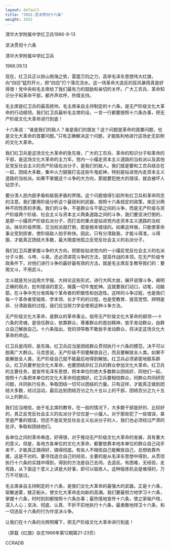 ```yaml
---
layout: default
title: "3932.坚决贯彻十六条"
weight: 3932
---
```


清华大学附属中学红卫兵1966-9-13

坚决贯彻十六条

清华大学附属中学红卫兵

1966.09.13

现在，红卫兵正以排山倒海之势，雷霆万钧之力，高举毛泽东思想伟大红旗，向“四旧”猛烈开火，把“四旧”打个落花流水。这一场革命大造反的狂风暴雨真是好得很！党中央和毛主席给了我们最有力的鼓励和亲切的关怀。广大工农兵、革命知识分子和革命干部，都齐声欢呼，热情支持。

毛主席是红卫兵的最高统帅。毛主席亲自主持制定的十六条，是无产阶级文化大革命的行动纲领。我们红卫兵最听毛主席的话，一言一行都要按照十六条办事，把无产阶级文化大革命进行到底！

十六条说：“谁是我们的敌人？谁是我们的朋友？这个问题是革命的首要问题，也是文化大革命的首要问题。”只有正确解决这个问题，才能胜利地进行这场史无前例的文化大革命。

我们红卫兵是这场文化大革命的急先锋，广大的工农兵、革命的知识分子和革命的干部，是这场文化大革命的主力军。党内一小撮走资本主义道路的当权派以及其他反党反社会主义的资产阶级右派分子，是我们的敌人。我们就是要和工农兵结合在一起，团结大多数，集中火力狠狠打击这些牛鬼蛇神，特别是钻进党内走资本主义道路的当权派。如果不掌握这个斗争的大方向，那就要犯绝大的错误，就会被坏人钻空子。

要分清人民内部矛盾和敌我矛盾的界限。这个问题值得引起所有红卫兵和革命同志的注意。我们要用阶级分析这个最锐利的武器，按照十六条规定的政策，来区分两种不同性质的矛盾。我们的斗争，不是群众与干部之间的斗争，而是无产阶级与资产阶级两个阶级、社会主义与资本主义两条道路之间的斗争，我们要坚决打倒的，是那一小撮资产阶级右派分子，而打击的重点是钻进党内走资本主义道路的当权派。抹杀阶级界限，见当权派就打倒，那是根本错误的。如果这样做，只能使革命事业受到损害，使阶级敌人拍手称快。因此，只有分清敌我，才能斗得准，斗得狠，才能真正团结大多数，最大限度地孤立反党反社会主义的右派分子。

我们红卫兵要掌握斗争的大方向，把那些钻进党内的一小撮反党反社会主义的右派分子斗倒、斗垮、斗臭，还必须讲究斗争的方法，提高作战的本领。在无产阶级专政条件下，对他们进行斗争的最好最有效的方法，就是毛主席反复教导我们的：要用文斗，不用武斗。

文斗就是充分运用大字报、大辩论这些形式，进行大鸣大放，展开说理斗争，阐明正确的观点，批判错误的意见，揭露一切牛鬼蛇神。这就要我们动口，动笔，动脑筋，在斗争中充分发挥每个革命者的积极性和创造性。这样的斗争过程，也是我们每一个革命者受锻炼、学本领、长才干的的过程，也是受教育、提高觉悟、辨明是非、分清敌我的过程，我们应当努力学会使用这种斗争方法。

无产阶级文化大革命，是群众的革命事业。指导无产阶级文化大革命的纲领──十六条的灵魂，是信任群众，依靠群众，尊重群众的首创精神，放手发动群众，由群众自己解放自己。十六条指出，党的领导敢不敢放手发动群众，将决定这场文化大革命的命运。

红卫兵是闯将，是先锋。红卫兵应当是团结群众贯彻执行十六条的模范，决不可以脱离广大群众。马克思说，无产阶级不但要解放自己，而且要解放全人类。如果不能解放全人类，无产阶级自己就不能最后地得到解放。红卫兵必须紧密地联系群众。红卫兵要参加文化大革命，也要团结非红卫兵的群众参加文化大革命。红卫兵的主要任务，是宣传毛泽东思想，把本单位的绝大多数群众团结好，同他们一起，按照十六条把本单位的文化大革命彻底搞好。红卫兵要相信群众，同群众共同研究问题，共同执行任务，争取团结一切可以团结的力量。只有这样，才能真正做到团结大多数，经过运动，最后达到团结百分之九十五以上的干部，团结百分之九十五以上的群众。

我们应当相信，由于毛主席的教导，在一般的情况下，大多数干部是好的、比较好的，真正反党反社会主义的右派分子仅仅是一小撮人。对于那些犯了一些错误，甚至是严重的错误，但还不是反党反社会主义右派分子的人，我们也必须经过严肃的批评，争取和团结他们。

各单位之间的革命串连，好得很，对于推动无产阶级文化大革命的发展，具有重大的意义。但是，各地方各单位的文化大革命，都要依靠本地本单位的群众自己动手来干，才能真正搞得好，搞得彻底。有些人不相信自己能解放自己，总想依靠外援，这是不对的。要寻找适合自己的经验，主要的是从毛泽东思想中得到，从贯彻执行十六条的实践中得到，得到的方法是自己去闯，去造反。有困难，无经验，走弯路，从下面这个意义上讲是大好事，即可以锻炼人。这种锻炼机会是难得的，万万不可放过。

毛主席亲自主持制定的十六条，是我们文化大革命的最强大的武器。正是十六条，驱散迷雾，拨正船头，使文化大革命走向新的高潮。我们要最努力地学习十六条，掌握十六条，时时刻刻都按照十六条办事；最热情地宣传十六条，使之家喻户晓，深入人心；坚决、彻底、认真、不折不扣地执行十六条，最勇敢地捍卫十六条，和一切违反十六条的行为作坚决斗争。

让我们在十六条的光辉照耀下，把无产阶级文化大革命进行到底！

（原载《红旗》杂志1966年第12期第21-23页）

CCRADB

